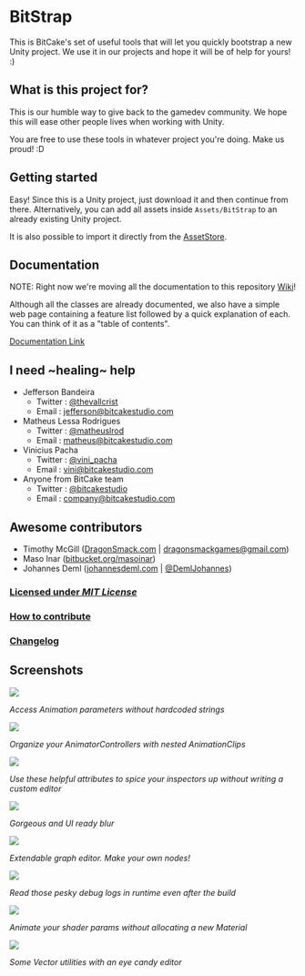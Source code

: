 # BitStrap

This is BitCake's set of useful tools that will let you quickly bootstrap a new Unity project.
We use it in our projects and hope it will be of help for yours! :)

## What is this project for?

This is our humble way to give back to the gamedev community.
We hope this will ease other people lives when working with Unity.

You are free to use these tools in whatever project you're doing. Make us proud! :D

## Getting started

Easy! Since this is a Unity project, just download it and then continue from there.
Alternatively, you can add all assets inside `Assets/BitStrap` to an already existing Unity project.

It is also possible to import it directly from the [AssetStore](https://www.assetstore.unity3d.com/en/#!/content/51416).

## Documentation

NOTE: Right now we're moving all the documentation to this repository [Wiki](https://github.com/bitcake/bitstrap/wiki)!

Although all the classes are already documented, we also have a simple web page
containing a feature list followed by a quick explanation of each. You can think
of it as a "table of contents".

[Documentation Link](https://docs.google.com/document/d/1LzsjBetzXnpR-nto8zqYLRxRvjW_DcPP_zOH-stSWVA/pub)

## I need ~healing~ help

* Jefferson Bandeira
    * Twitter : [@thevallcrist](https://twitter.com/thevallcrist)
    * Email   : jefferson@bitcakestudio.com
* Matheus Lessa Rodrigues
    * Twitter : [@matheuslrod](https://twitter.com/matheuslrod)
    * Email   : matheus@bitcakestudio.com
* Vinicius Pacha
    * Twitter : [@vini_pacha](https://twitter.com/vini_pacha)
    * Email   : vini@bitcakestudio.com
* Anyone from BitCake team
    * Twitter : [@bitcakestudio](https://twitter.com/bitcakestudio)
    * Email   : company@bitcakestudio.com

## Awesome contributors

* Timothy McGill ([DragonSmack.com](http://dragonsmack.com) | dragonsmackgames@gmail.com)
* Maso Inar ([bitbucket.org/masoinar](https://bitbucket.org/masoinar/))
* Johannes Deml ([johannesdeml.com](http://johannesdeml.com) | [@DemlJohannes](https://twitter.com/DemlJohannes))

### [Licensed under _MIT License_](LICENSE)

### [How to contribute](CONTRIBUTING.md)

### [Changelog](Assets/BitStrap/Documentation/Changelog.txt)

## Screenshots

![](Assets/AssetStoreTools/ScreenShots/Screenshot_AnimationParameters.png)

*Access Animation parameters without hardcoded strings*

![](Assets/AssetStoreTools/ScreenShots/Screenshot_AnimatorEditor.png)

*Organize your AnimatorControllers with nested AnimationClips*

![](Assets/AssetStoreTools/ScreenShots/Screenshot_Attributes.png)

*Use these helpful attributes to spice your inspectors up without writing a custom editor*

![](Assets/AssetStoreTools/ScreenShots/Screenshot_BackgroundBlur.png)

*Gorgeous and UI ready blur*

![](Assets/AssetStoreTools/ScreenShots/Screenshot_GraphEditor.png)

*Extendable graph editor. Make your own nodes!*

![](Assets/AssetStoreTools/ScreenShots/Screenshot_RuntimeConsole.png)

*Read those pesky debug logs in runtime even after the build*

![](Assets/AssetStoreTools/ScreenShots/Screenshot_TweenShader.png)

*Animate your shader params without allocating a new Material*

![](Assets/AssetStoreTools/ScreenShots/Screenshot_VectorHelperExample.png)

*Some Vector utilities with an eye candy editor*
